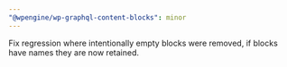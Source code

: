 ```yaml
---
"@wpengine/wp-graphql-content-blocks": minor
---
```


Fix regression where intentionally empty blocks were removed, if blocks have names they are now retained.
